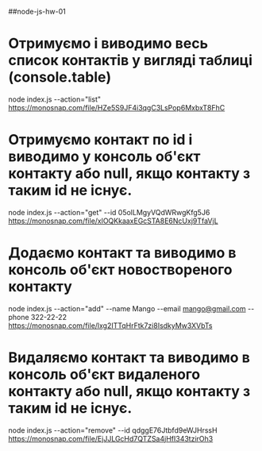 ##node-js-hw-01

# Отримуємо і виводимо весь список контактів у вигляді таблиці (console.table)

node index.js --action="list"
https://monosnap.com/file/HZe5S9JF4i3qgC3LsPop6MxbxT8FhC

# Отримуємо контакт по id і виводимо у консоль об'єкт контакту або null, якщо контакту з таким id не існує.

node index.js --action="get" --id 05olLMgyVQdWRwgKfg5J6
https://monosnap.com/file/xlOQKkaaxEGcSTA8E6NcUxj9TfaVjL

# Додаємо контакт та виводимо в консоль об'єкт новоствореного контакту

node index.js --action="add" --name Mango --email mango@gmail.com --phone
322-22-22 https://monosnap.com/file/lxg2ITTqHrFtk7zi8IsdkyMw3XVbTs

# Видаляємо контакт та виводимо в консоль об'єкт видаленого контакту або null, якщо контакту з таким id не існує.

node index.js --action="remove" --id qdggE76Jtbfd9eWJHrssH
https://monosnap.com/file/EjJJLGcHd7QTZSa4jHfI343tzirOh3
